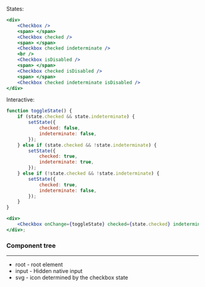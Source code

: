 States:

```jsx
<div>
    <Checkbox />
    <span> </span>
    <Checkbox checked />
    <span> </span>
    <Checkbox checked indeterminate />
    <br />
    <Checkbox isDisabled />
    <span> </span>
    <Checkbox checked isDisabled />
    <span> </span>
    <Checkbox checked indeterminate isDisabled />
</div>
```

Interactive:

```jsx
function toggleState() {
    if (state.checked && state.indeterminate) {
        setState({
            checked: false,
            indeterminate: false,
        });
    } else if (state.checked && !state.indeterminate) {
        setState({
            checked: true,
            indeterminate: true,
        });
    } else if (!state.checked && !state.indeterminate) {
        setState({
            checked: true,
            indeterminate: false,
        });
    }
}

<div>
    <Checkbox onChange={toggleState} checked={state.checked} indeterminate={state.indeterminate} />
</div>;
```

### Component tree

---

-   root - root element
-   input - Hidden native input
-   svg - icon determined by the checkbox state
